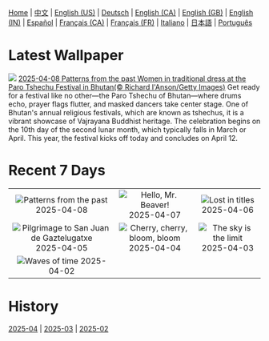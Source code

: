 [Home](../README.md) | [中文](zh-CN.md) | [English (US)](en-US.md) | [Deutsch](de-DE.md) | [English (CA)](en-CA.md) | [English (GB)](en-GB.md) | [English (IN)](en-IN.md) | [Español](es-ES.md) | [Français (CA)](fr-CA.md) | [Français (FR)](fr-FR.md) | [Italiano](it-IT.md) | [日本語](ja-JP.md) | [Português](pt-BR.md)

# Latest Wallpaper
![](https://www.bing.com/th?id=OHR.ParoTsechu_EN-US0177055246_UHD.jpg)
[2025-04-08 Patterns from the past Women in traditional dress at the Paro Tshechu Festival in Bhutan(© Richard I'Anson/Getty Images)](https://www.bing.com/th?id=OHR.ParoTsechu_EN-US0177055246_UHD.jpg)
Get ready for a festival like no other—the Paro Tshechu of Bhutan—where drums echo, prayer flags flutter, and masked dancers take center stage. One of Bhutan's annual religious festivals, which are known as tshechus, it is a vibrant showcase of Vajrayana Buddhist heritage. The celebration begins on the 10th day of the second lunar month, which typically falls in March or April. This year, the festival kicks off today and concludes on April 12.

# Recent 7 Days
|  |  |  |
|:---:|:---:|:---:|
| ![](https://www.bing.com/th?id=OHR.ParoTsechu_EN-US0177055246_400x240.jpg "Patterns from the past") 2025-04-08 | ![](https://www.bing.com/th?id=OHR.BeaverDay_EN-US0090956170_400x240.jpg "Hello, Mr. Beaver!") 2025-04-07 | ![](https://www.bing.com/th?id=OHR.PeabodyBaltimore_EN-US0036943577_400x240.jpg "Lost in titles") 2025-04-06 |
| ![](https://www.bing.com/th?id=OHR.GaztelugatxeSunset_EN-US9970203395_400x240.jpg "Pilgrimage to San Juan de Gaztelugatxe") 2025-04-05 | ![](https://www.bing.com/th?id=OHR.CherryBlossomDC_EN-US9897772834_400x240.jpg "Cherry, cherry, bloom, bloom") 2025-04-04 | ![](https://www.bing.com/th?id=OHR.SaguaroRainbow_EN-US3149462337_400x240.jpg "The sky is the limit") 2025-04-03 |
| ![](https://www.bing.com/th?id=OHR.UtahBadlands_EN-US3082813561_400x240.jpg "Waves of time") 2025-04-02 |  |  |

# History
[2025-04](../archives/wallpaper/en-US/w_2025_04.md) | [2025-03](../archives/wallpaper/en-US/w_2025_03.md) | [2025-02](../archives/wallpaper/en-US/w_2025_02.md)

